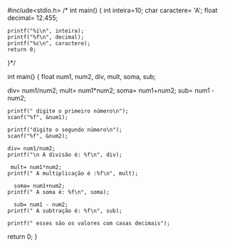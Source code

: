 #include<stdio.h>
/*
int main()
{
    int inteira=10;
    char caractere= 'A';
    float decimal= 12.455;
    
    printf("%i\n", inteira);
    printf("%f\n", decimal);
    printf("%c\n", caractere);
    return 0;
}*/

int main()
{
    float num1, num2, div, mult, soma, sub;

   div= num1/num2;
   mult= num1*num2;
   soma= num1+num2;
   sub= num1 - num2;
    
    printf(" digite o primeiro número\n");
    scanf("%f", &num1);

    printf("digite o segundo número\n");
    scanf("%f", &num2);
    
    div= num1/num2;
    printf("\n A divisão é: %f\n", div);
   
     mult= num1*num2;
    printf(" A multiplicação é :%f\n", mult);
  
      soma= num1+num2;
    printf(" A soma é: %f\n", soma);
  
      sub= num1 - num2;
    printf(" A subtração é: %f\n", sub);

    printf(" esses são os valores com casas decimais");

return 0;
}
